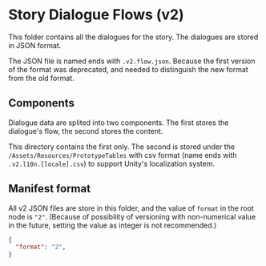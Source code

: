 # Story Dialogue Flows (v2)

This folder contains all the dialogues for the story. The dialogues are stored in JSON format. 

The JSON file is named ends with `.v2.flow.json`. Because the first version of the format was deprecated, and needed to distinguish the new format from the old format.

## Components

Dialogue data are splited into two components. The first stores the dialogue's flow, the second stores the content.

This directory contains the first only. The second is stored under the `/Assets/Resources/PrototypeTables` with csv format (name ends with `.v2.l10n.[locale].csv`) to support Unity's localization system.

## Manifest format

All v2 JSON files are store in this folder, and the value of `format` in the root node is `"2"`. (Because of possibility of versioning with non-numerical value in the future, setting the value as integer is not recommended.)

```json
{
  "format": "2",
}
```
